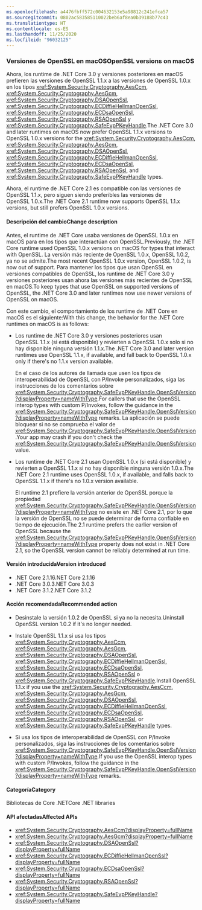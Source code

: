 ```yaml
---
ms.openlocfilehash: a4476fbff572c004632153e5a98812c241efca57
ms.sourcegitcommit: 0802ac583585110022beb6af8ea0b39188b77c43
ms.translationtype: HT
ms.contentlocale: es-ES
ms.lasthandoff: 11/25/2020
ms.locfileid: "96032125"
---
```

### <a name="openssl-versions-on-macos"></a><span data-ttu-id="604f1-101">Versiones de OpenSSL en macOS</span><span class="sxs-lookup"><span data-stu-id="604f1-101">OpenSSL versions on macOS</span></span>

<span data-ttu-id="604f1-102">Ahora, los runtime de .NET Core 3.0 y versiones posteriores en macOS prefieren las versiones de OpenSSL 1.1.x a las versiones de OpenSSL 1.0.x en los tipos <xref:System.Security.Cryptography.AesCcm>, <xref:System.Security.Cryptography.AesGcm>, <xref:System.Security.Cryptography.DSAOpenSsl>, <xref:System.Security.Cryptography.ECDiffieHellmanOpenSsl>, <xref:System.Security.Cryptography.ECDsaOpenSsl>, <xref:System.Security.Cryptography.RSAOpenSsl> y <xref:System.Security.Cryptography.SafeEvpPKeyHandle>.</span><span class="sxs-lookup"><span data-stu-id="604f1-102">The .NET Core 3.0 and later runtimes on macOS now prefer OpenSSL 1.1.x versions to OpenSSL 1.0.x versions for the <xref:System.Security.Cryptography.AesCcm>, <xref:System.Security.Cryptography.AesGcm>, <xref:System.Security.Cryptography.DSAOpenSsl>, <xref:System.Security.Cryptography.ECDiffieHellmanOpenSsl>, <xref:System.Security.Cryptography.ECDsaOpenSsl>, <xref:System.Security.Cryptography.RSAOpenSsl>, and <xref:System.Security.Cryptography.SafeEvpPKeyHandle> types.</span></span>

<span data-ttu-id="604f1-103">Ahora, el runtime de .NET Core 2.1 es compatible con las versiones de OpenSSL 1.1.x, pero siguen siendo preferibles las versiones de OpenSSL 1.0.x.</span><span class="sxs-lookup"><span data-stu-id="604f1-103">The .NET Core 2.1 runtime now supports OpenSSL 1.1.x versions, but still prefers OpenSSL 1.0.x versions.</span></span>

#### <a name="change-description"></a><span data-ttu-id="604f1-104">Descripción del cambio</span><span class="sxs-lookup"><span data-stu-id="604f1-104">Change description</span></span>

<span data-ttu-id="604f1-105">Antes, el runtime de .NET Core usaba versiones de OpenSSL 1.0.x en macOS para en los tipos que interactúan con OpenSSL.</span><span class="sxs-lookup"><span data-stu-id="604f1-105">Previously, the .NET Core runtime used OpenSSL 1.0.x versions on macOS for types that interact with OpenSSL.</span></span> <span data-ttu-id="604f1-106">La versión más reciente de OpenSSL 1.0.x, OpenSSL 1.0.2, ya no se admite.</span><span class="sxs-lookup"><span data-stu-id="604f1-106">The most recent OpenSSL 1.0.x version, OpenSSL 1.0.2, is now out of support.</span></span> <span data-ttu-id="604f1-107">Para mantener los tipos que usan OpenSSL en versiones compatibles de OpenSSL, los runtime de .NET Core 3.0 y versiones posteriores usan ahora las versiones más recientes de OpenSSL en macOS.</span><span class="sxs-lookup"><span data-stu-id="604f1-107">To keep types that use OpenSSL on supported versions of OpenSSL, the .NET Core 3.0 and later runtimes now use newer versions of OpenSSL on macOS.</span></span>

<span data-ttu-id="604f1-108">Con este cambio, el comportamiento de los runtime de .NET Core en macOS es el siguiente:</span><span class="sxs-lookup"><span data-stu-id="604f1-108">With this change, the behavior for the .NET Core runtimes on macOS is as follows:</span></span>

- <span data-ttu-id="604f1-109">Los runtime de .NET Core 3.0 y versiones posteriores usan OpenSSL 1.1.x (si está disponible) y revierten a OpenSSL 1.0.x solo si no hay disponible ninguna versión 1.1.x.</span><span class="sxs-lookup"><span data-stu-id="604f1-109">The .NET Core 3.0 and later version runtimes use OpenSSL 1.1.x, if available, and fall back to OpenSSL 1.0.x only if there's no 1.1.x version available.</span></span>

  <span data-ttu-id="604f1-110">En el caso de los autores de llamada que usen los tipos de interoperabilidad de OpenSSL con P/Invoke personalizados, siga las instrucciones de los comentarios sobre <xref:System.Security.Cryptography.SafeEvpPKeyHandle.OpenSslVersion?displayProperty=nameWithType>.</span><span class="sxs-lookup"><span data-stu-id="604f1-110">For callers that use the OpenSSL interop types with custom P/Invokes, follow the guidance in the <xref:System.Security.Cryptography.SafeEvpPKeyHandle.OpenSslVersion?displayProperty=nameWithType> remarks.</span></span> <span data-ttu-id="604f1-111">La aplicación se puede bloquear si no se comprueba el valor de <xref:System.Security.Cryptography.SafeEvpPKeyHandle.OpenSslVersion>.</span><span class="sxs-lookup"><span data-stu-id="604f1-111">Your app may crash if you don't check the <xref:System.Security.Cryptography.SafeEvpPKeyHandle.OpenSslVersion> value.</span></span>

- <span data-ttu-id="604f1-112">Los runtime de .NET Core 2.1 usan OpenSSL 1.0.x (si está disponible) y revierten a OpenSSL 1.1.x si no hay disponible ninguna versión 1.0.x.</span><span class="sxs-lookup"><span data-stu-id="604f1-112">The .NET Core 2.1 runtime uses OpenSSL 1.0.x, if available, and falls back to OpenSSL 1.1.x if there's no 1.0.x version available.</span></span>

  <span data-ttu-id="604f1-113">El runtime 2.1 prefiere la versión anterior de OpenSSL porque la propiedad <xref:System.Security.Cryptography.SafeEvpPKeyHandle.OpenSslVersion?displayProperty=nameWithType> no existe en .NET Core 2.1, por lo que la versión de OpenSSL no se puede determinar de forma confiable en tiempo de ejecución.</span><span class="sxs-lookup"><span data-stu-id="604f1-113">The 2.1 runtime prefers the earlier version of OpenSSL because the <xref:System.Security.Cryptography.SafeEvpPKeyHandle.OpenSslVersion?displayProperty=nameWithType> property does not exist in .NET Core 2.1, so the OpenSSL version cannot be reliably determined at run time.</span></span>

#### <a name="version-introduced"></a><span data-ttu-id="604f1-114">Versión introducida</span><span class="sxs-lookup"><span data-stu-id="604f1-114">Version introduced</span></span>

- <span data-ttu-id="604f1-115">.NET Core 2.1.16</span><span class="sxs-lookup"><span data-stu-id="604f1-115">.NET Core 2.1.16</span></span>
- <span data-ttu-id="604f1-116">.NET Core 3.0.3</span><span class="sxs-lookup"><span data-stu-id="604f1-116">.NET Core 3.0.3</span></span>
- <span data-ttu-id="604f1-117">.NET Core 3.1.2</span><span class="sxs-lookup"><span data-stu-id="604f1-117">.NET Core 3.1.2</span></span>

#### <a name="recommended-action"></a><span data-ttu-id="604f1-118">Acción recomendada</span><span class="sxs-lookup"><span data-stu-id="604f1-118">Recommended action</span></span>

- <span data-ttu-id="604f1-119">Desinstale la versión 1.0.2 de OpenSSL si ya no la necesita.</span><span class="sxs-lookup"><span data-stu-id="604f1-119">Uninstall OpenSSL version 1.0.2 if it's no longer needed.</span></span>

- <span data-ttu-id="604f1-120">Instale OpenSSL 1.1.x si usa los tipos <xref:System.Security.Cryptography.AesCcm>, <xref:System.Security.Cryptography.AesGcm>, <xref:System.Security.Cryptography.DSAOpenSsl>, <xref:System.Security.Cryptography.ECDiffieHellmanOpenSsl>, <xref:System.Security.Cryptography.ECDsaOpenSsl>, <xref:System.Security.Cryptography.RSAOpenSsl> o <xref:System.Security.Cryptography.SafeEvpPKeyHandle>.</span><span class="sxs-lookup"><span data-stu-id="604f1-120">Install OpenSSL 1.1.x if you use the <xref:System.Security.Cryptography.AesCcm>, <xref:System.Security.Cryptography.AesGcm>, <xref:System.Security.Cryptography.DSAOpenSsl>, <xref:System.Security.Cryptography.ECDiffieHellmanOpenSsl>, <xref:System.Security.Cryptography.ECDsaOpenSsl>, <xref:System.Security.Cryptography.RSAOpenSsl>, or <xref:System.Security.Cryptography.SafeEvpPKeyHandle> types.</span></span>

- <span data-ttu-id="604f1-121">Si usa los tipos de interoperabilidad de OpenSSL con P/Invoke personalizados, siga las instrucciones de los comentarios sobre <xref:System.Security.Cryptography.SafeEvpPKeyHandle.OpenSslVersion?displayProperty=nameWithType>.</span><span class="sxs-lookup"><span data-stu-id="604f1-121">If you use the OpenSSL interop types with custom P/Invokes, follow the guidance in the <xref:System.Security.Cryptography.SafeEvpPKeyHandle.OpenSslVersion?displayProperty=nameWithType> remarks.</span></span>

#### <a name="category"></a><span data-ttu-id="604f1-122">Categoría</span><span class="sxs-lookup"><span data-stu-id="604f1-122">Category</span></span>

<span data-ttu-id="604f1-123">Bibliotecas de Core .NET</span><span class="sxs-lookup"><span data-stu-id="604f1-123">Core .NET libraries</span></span>

#### <a name="affected-apis"></a><span data-ttu-id="604f1-124">API afectadas</span><span class="sxs-lookup"><span data-stu-id="604f1-124">Affected APIs</span></span>

- <xref:System.Security.Cryptography.AesCcm?displayProperty=fullName>
- <xref:System.Security.Cryptography.AesGcm?displayProperty=fullName>
- <xref:System.Security.Cryptography.DSAOpenSsl?displayProperty=fullName>
- <xref:System.Security.Cryptography.ECDiffieHellmanOpenSsl?displayProperty=fullName>
- <xref:System.Security.Cryptography.ECDsaOpenSsl?displayProperty=fullName>
- <xref:System.Security.Cryptography.RSAOpenSsl?displayProperty=fullName>
- <xref:System.Security.Cryptography.SafeEvpPKeyHandle?displayProperty=fullName>

<!--

#### Affected APIs

- `T:System.Security.Cryptography.AesCcm``
- `T:System.Security.Cryptography.AesGcm`
- `T:System.Security.Cryptography.DSAOpenSsl`
- `T:System.Security.Cryptography.ECDiffieHellmanOpenSsl`
- `T:System.Security.Cryptography.ECDsaOpenSsl`
- `T:System.Security.Cryptography.RSAOpenSsl`
- `T:System.Security.Cryptography.SafeEvpPKeyHandle`

-->

